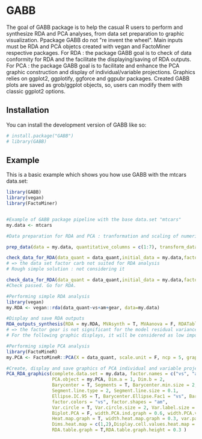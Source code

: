 
# GABB

<!-- badges: start -->
<!-- badges: end -->

The goal of GABB package is to help the casual R users to perform and synthesize RDA and PCA analyses, from data set preparation to graphic visualization.
Ppackage GABB do not "re invent the wheel". Main inputs must be RDA and PCA objetcs created with vegan and FactoMiner respective packages.
For RDA : the package GABB goal is to check of data conformity for RDA and the facilitate the displaying/saving of RDA outputs.
For PCA : the package GABB goal is to facilitate and enhance the PCA graphic construction and display of individual/variable projections.
Graphics relies on ggplot2, ggplotify, ggforce and ggpubr packages. 
Created GABB plots are saved as grob/ggplot objects, so, users can modify them with classic ggplot2 options.

## Installation

You can install the development version of GABB like so:

``` r
# install.package("GABB")
# library(GABB)

```

## Example

This is a basic example which shows you how use GABB with the mtcars data.set:

``` r
library(GABB)
library(vegan)
library(FactoMiner)


#Example of GABB package pipeline with the base data.set "mtcars" 
my.data <- mtcars

#Data preparation for RDA and PCA : tranformation and scaling of numeric/quantitative variables

prep_data(data = my.data, quantitative_columns = c(1:7), transform_data_method = "log", scale_data = T)

check_data_for_RDA(data_quant = data_quant,initial_data = my.data,factor_names = c("vs", "am", "gear", "carb"))
# => the data set factor carb not suited for RDA analysis
# Rough simple solution : not considering it

check_data_for_RDA(data_quant = data_quant,initial_data = my.data,factor_names = c("vs", "am", "gear"))
#Check passed. Go for RDA.

#Performing simple RDA analysis
library(vegan)
my.RDA <- vegan::rda(data_quant~vs+am+gear, data=my.data)

#Display and save RDA outputs
RDA_outputs_synthesis(RDA = my.RDA, MVAsynth = T, MVAanova = F, RDATable = T)
# => the factor gear is not significant for the model residual variance modulations.
# For the following graphic displays, it will be considered as low importance factor.

#Performing simple PCA analysis
library(FactoMineR)
my.PCA <- FactoMineR::PCA(X = data_quant, scale.unit = F, ncp = 5, graph = F) 

#Create, display and save graphics of PCA individual and variable projections.
PCA_RDA_graphics(complete.data.set = my.data, factor.names = c("vs", "am", "gear"), 
                 PCA.object = my.PCA, Dim.a = 1, Dim.b = 2,
                 Barycenter = T, Segments = T, Barycenter.min.size = 2, Ind.min.size = 1,
                 Segment.line.type = 2, Segment.line.size = 0.1,
                 Ellipse.IC.95 = T, Barycenter.Ellipse.Fac1 = "vs", Barycenter.Ellipse.Fac2 = "am",
                 factor.colors = "vs", factor.shapes = "am",
                 Var.circle = T, Var.circle.size = 2, Var.label.size = 5,
                 Biplot.PCA = F, width.PCA.ind.graph = 0.6, width.PCA.var.graph = 0.4, 
                 Heat.map.graph = T, width.heat.map.graph = 0.3, var.parameter.heat.map = "cor",
                 Dims.heat.map = c(1,2),Display.cell.values.heat.map = T, Cluster.col.heat.map = T, Cluster.row.heat.map = T,
                 RDA.table.graph = T,RDA.table.graph.height = 0.3 )
  
``` 















```


